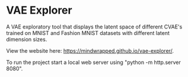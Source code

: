 # VAE Explorer
A VAE exploratory tool that displays the latent space of different CVAE's trained on MNIST and Fashion MNIST datasets with different latent dimension sizes.

View the website here: https://mindwrapped.github.io/vae-explorer/.

To run the project start a local web server using "python -m http.server 8080".
